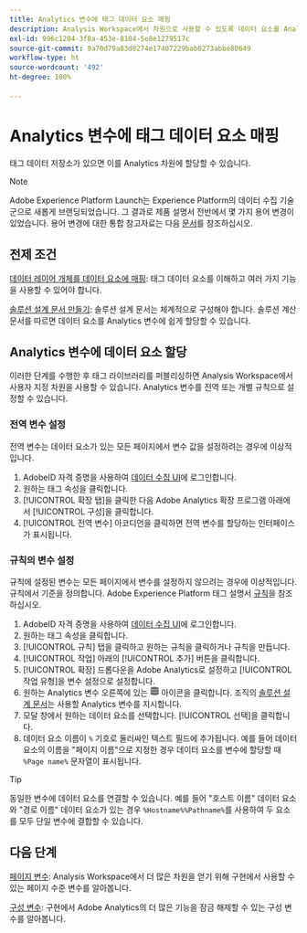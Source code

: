 ```yaml
---
title: Analytics 변수에 태그 데이터 요소 매핑
description: Analysis Workspace에서 차원으로 사용할 수 있도록 데이터 요소를 Analytics 변수에 할당합니다.
exl-id: 996c1204-3f8a-453e-8104-5e8e1279517c
source-git-commit: 9a70d79a83d8274e17407229bab0273abbe80649
workflow-type: ht
source-wordcount: '492'
ht-degree: 100%

---
```


# Analytics 변수에 태그 데이터 요소 매핑

태그 데이터 저장소가 있으면 이를 Analytics 차원에 할당할 수 있습니다.

>[!NOTE]
>Adobe Experience Platform Launch는 Experience Platform의 데이터 수집 기술군으로 새롭게 브랜딩되었습니다. 그 결과로 제품 설명서 전반에서 몇 가지 용어 변경이 있었습니다. 용어 변경에 대한 통합 참고자료는 다음 [문서](https://experienceleague.adobe.com/docs/experience-platform/tags/term-updates.html?lang=ko-KR)를 참조하십시오.

## 전제 조건

[데이터 레이어 개체를 데이터 요소에 매핑](layer-to-elements.md): 태그 데이터 요소를 이해하고 여러 가지 기능을 사용할 수 있어야 합니다.

[솔루션 설계 문서 만들기](../prepare/solution-design.md): 솔루션 설계 문서는 체계적으로 구성해야 합니다. 솔루션 계산 문서를 따르면 데이터 요소를 Analytics 변수에 쉽게 할당할 수 있습니다.

## Analytics 변수에 데이터 요소 할당

이러한 단계를 수행한 후 태그 라이브러리를 퍼블리싱하면 Analysis Workspace에서 사용자 지정 차원을 사용할 수 있습니다. Analytics 변수를 전역 또는 개별 규칙으로 설정할 수 있습니다.

### 전역 변수 설정

전역 변수는 데이터 요소가 있는 모든 페이지에서 변수 값을 설정하려는 경우에 이상적입니다.

1. AdobeID 자격 증명을 사용하여 [데이터 수집 UI](https://experience.adobe.com/data-collection)에 로그인합니다.
1. 원하는 태그 속성을 클릭합니다.
1. [!UICONTROL 확장 탭]을 클릭한 다음 Adobe Analytics 확장 프로그램 아래에서 [!UICONTROL 구성]을 클릭합니다.
1. [!UICONTROL 전역 변수] 아코디언을 클릭하면 전역 변수를 할당하는 인터페이스가 표시됩니다.

### 규칙의 변수 설정

규칙에 설정된 변수는 모든 페이지에서 변수를 설정하지 않으려는 경우에 이상적입니다. 규칙에서 기준을 정의합니다. Adobe Experience Platform 태그 설명서 [규칙](https://experienceleague.adobe.com/docs/experience-platform/tags/ui/rules.html?lang=ko-KR)을 참조하십시오.

1. AdobeID 자격 증명을 사용하여 [데이터 수집 UI](https://experience.adobe.com/data-collection)에 로그인합니다.
1. 원하는 태그 속성을 클릭합니다.
1. [!UICONTROL 규칙] 탭을 클릭하고 원하는 규칙을 클릭하거나 규칙을 만듭니다.
1. [!UICONTROL 작업] 아래의 [!UICONTROL 추가] 버튼을 클릭합니다.
1. [!UICONTROL 확장] 드롭다운을 Adobe Analytics로 설정하고 [!UICONTROL 작업 유형]을 변수 설정으로 설정합니다.
1. 원하는 Analytics 변수 오른쪽에 있는 ![데이터 요소](assets/data-element.png) 아이콘을 클릭합니다. 조직의 [솔루션 설계 문서](../prepare/solution-design.md)는 사용할 Analytics 변수를 지시합니다.
1. 모달 창에서 원하는 데이터 요소를 선택합니다. [!UICONTROL 선택]을 클릭합니다.
1. 데이터 요소 이름이 `%` 기호로 둘러싸인 텍스트 필드에 추가됩니다. 예를 들어 데이터 요소의 이름을 &quot;페이지 이름&quot;으로 지정한 경우 데이터 요소를 변수에 할당할 때 `%Page name%` 문자열이 표시됩니다.

>[!TIP]
>
>동일한 변수에 데이터 요소를 연결할 수 있습니다. 예를 들어 &quot;호스트 이름&quot; 데이터 요소와 &quot;경로 이름&quot; 데이터 요소가 있는 경우 `%Hostname%%Pathname%`를 사용하여 두 요소를 모두 단일 변수에 결합할 수 있습니다.

## 다음 단계

[페이지 변수](../vars/page-vars/page-variables.md): Analysis Workspace에서 더 많은 차원을 얻기 위해 구현에서 사용할 수 있는 페이지 수준 변수를 알아봅니다.

[구성 변수](../vars/config-vars/configuration-variables.md): 구현에서 Adobe Analytics의 더 많은 기능을 잠금 해제할 수 있는 구성 변수를 알아봅니다.

